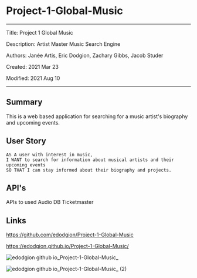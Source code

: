 # Project-1-Global-Music

---

Title: Project 1 Global Music

Description: Artist Master Music Search Engine

Authors: Janée Artis, Eric Dodgion, Zachary Gibbs, Jacob Studer

Created:  2021 Mar 23

Modified: 2021 Aug 10

---

## Summary
This is a web based application for searching for a music artist's biography and upcoming events.

## User Story

```
AS A user with interest in music,
I WANT to search for information about musical artists and their upcoming events
SO THAT I can stay informed about their biography and projects.

```

## API's
APIs to used 
Audio DB
Ticketmaster 

## Links
https://github.com/edodgion/Project-1-Global-Music

https://edodgion.github.io/Project-1-Global-Music/


![edodgion github io_Project-1-Global-Music_](https://user-images.githubusercontent.com/78391244/128947336-43080531-44f6-403d-be79-01fc6d339ff3.png)

![edodgion github io_Project-1-Global-Music_ (2)](https://user-images.githubusercontent.com/78391244/128947319-efff8418-4354-4884-b28f-727e9dcee921.png)
